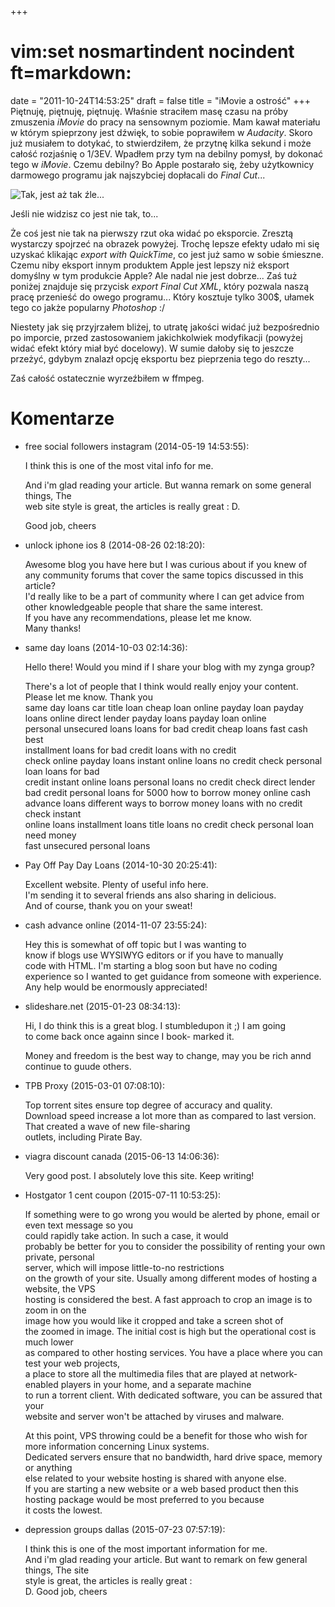 +++
# vim:set nosmartindent nocindent ft=markdown:
date = "2011-10-24T14:53:25"
draft = false
title = "iMovie a ostrość"
+++
Piętnuję, piętnuję, piętnuję. Właśnie straciłem masę czasu na próby zmuszenia
_iMovie_ do pracy na sensownym poziomie. Mam kawał materiału w którym
spieprzony jest dźwięk, to sobie poprawiłem w _Audacity_. Skoro już musiałem
to dotykać, to stwierdziłem, że przytnę kilka sekund i może całość rozjaśnię o
1/3EV. Wpadłem przy tym na debilny pomysł, by dokonać tego w _iMovie_. Czemu
debilny? Bo Apple postarało się, żeby użytkownicy darmowego programu jak
najszybciej dopłacali do _Final Cut_...

![Tak, jest aż tak źle...](http://maxnet.org.pl/~lrem/iMovie_fail.png)

Jeśli nie widzisz co jest nie tak, to...

Że coś jest nie tak na pierwszy rzut oka widać po eksporcie. Zresztą wystarczy
spojrzeć na obrazek powyżej. Trochę lepsze efekty udało mi się uzyskać
klikając _export with QuickTime_, co jest już samo w sobie śmieszne. Czemu
niby eksport innym produktem Apple jest lepszy niż eksport domyślny w tym
produkcie Apple? Ale nadal nie jest dobrze... Zaś tuż poniżej znajduje się
przycisk _export Final Cut XML_, który pozwala naszą pracę przenieść do owego
programu... Który kosztuje tylko 300$, ułamek tego co jakże popularny
_Photoshop_ :/

Niestety jak się przyjrzałem bliżej, to utratę jakości widać już bezpośrednio
po imporcie, przed zastosowaniem jakichkolwiek modyfikacji (powyżej widać
efekt który miał być docelowy). W sumie dałoby się to jeszcze przeżyć, gdybym
znalazł opcję eksportu bez pieprzenia tego do reszty...

Zaś całość ostatecznie wyrzeźbiłem w ffmpeg.

# Komentarze

* free social followers instagram (2014-05-19 14:53:55): <p>I think this is one
  of the most vital info for me.</p>  <p>And i'm glad reading your article. But
  wanna remark on some general things, The <br /> web site style is great, the
  articles is really great : D.</p>  <p>Good job, cheers</p>
* unlock iphone ios 8 (2014-08-26 02:18:20): <p>Awesome blog you have here but I
  was curious about if you knew of <br /> any community forums that cover the
  same topics discussed in this article?<br /> I'd really like to be a part of
  community where I can get advice from other knowledgeable people that share
  the same interest.<br /> If you have any recommendations, please let me
  know.<br /> Many thanks!</p>
* same day loans (2014-10-03 02:14:36): <p>Hello there! Would you mind if I
  share your blog with my zynga group?</p>  <p>There's a lot of people that I
  think would really enjoy your content.<br /> Please let me know. Thank you<br
  /> same day loans car title loan cheap loan online payday loan payday loans
  online direct lender payday loans payday loan online <br /> personal unsecured
  loans loans for bad credit cheap loans fast cash best <br /> installment loans
  for bad credit loans with no credit <br /> check online payday loans instant
  online loans no credit check personal loan loans for bad <br /> credit instant
  online loans personal loans no credit check direct lender bad credit personal
  loans for 5000 how to borrow money online cash <br /> advance loans different
  ways to borrow money loans with no credit check instant <br /> online loans
  installment loans title loans no credit check personal loan need money <br />
  fast unsecured personal loans</p>
* Pay Off Pay Day Loans (2014-10-30 20:25:41): <p>Excellent website. Plenty of
  useful info here. <br /> I'm sending it to several friends ans also sharing in
  delicious.<br /> And of course, thank you on your sweat!</p>
* cash advance online (2014-11-07 23:55:24): <p>Hey this is somewhat of off
  topic but I was wanting to <br /> know if blogs use WYSIWYG editors or if you
  have to manually <br /> code with HTML. I'm starting a blog soon but have no
  coding <br /> experience so I wanted to get guidance from someone with
  experience.<br /> Any help would be enormously appreciated!</p>
* slideshare.net (2015-01-23 08:34:13): <p>Hi, I do think this is a great blog.
  I stumbledupon it ;) I am going <br /> to come back once againn since I book-
  marked it.</p>  <p>Money and freedom is the best way to change, may you be
  rich annd <br /> continue to guude others.</p>
* TPB Proxy (2015-03-01 07:08:10): <p>Top torrent sites ensure top degree of
  accuracy and quality.<br /> Download speed increase a lot more than as
  compared to last version. That created a wave of new file-sharing <br />
  outlets, including Pirate Bay.</p>
* viagra discount canada (2015-06-13 14:06:36): <p>Very good post. I absolutely
  love this site. Keep writing!</p>
* Hostgator 1 cent coupon (2015-07-11 10:53:25): <p>If something were to go
  wrong you would be alerted by phone, email or even text message so you <br />
  could rapidly take action. In such a case, it would <br /> probably be better
  for you to consider the possibility of renting your own private, personal <br
  /> server, which will impose little-to-no restrictions <br /> on the growth of
  your site. Usually among different modes of hosting a website, the VPS <br />
  hosting is considered the best. A fast approach to crop an image is to zoom in
  on the <br /> image how you would like it cropped and take a screen shot of
  <br /> the zoomed in image. The initial cost is high but the operational cost
  is much lower <br /> as compared to other hosting services. You have a place
  where you can test your web projects,<br /> a place to store all the
  multimedia files that are played at network-enabled players in your home, and
  a separate machine <br /> to run a torrent client. With dedicated software,
  you can be assured that your <br /> website and server won't be attached by
  viruses and malware.</p>  <p>At this point, VPS throwing could be a benefit
  for those who wish for more information concerning Linux systems.<br />
  Dedicated servers ensure that no bandwidth, hard drive space, memory or
  anything <br /> else related to your website hosting is shared with anyone
  else.<br /> If you are starting a new website or a web based product then this
  hosting package would be most preferred to you because <br /> it costs the
  lowest.</p>
* depression groups dallas (2015-07-23 07:57:19): <p>I think this is one of the
  most important information for me.<br /> And i'm glad reading your article.
  But want to remark on few general things, The site <br /> style is great, the
  articles is really great : <br /> D. Good job, cheers</p>
